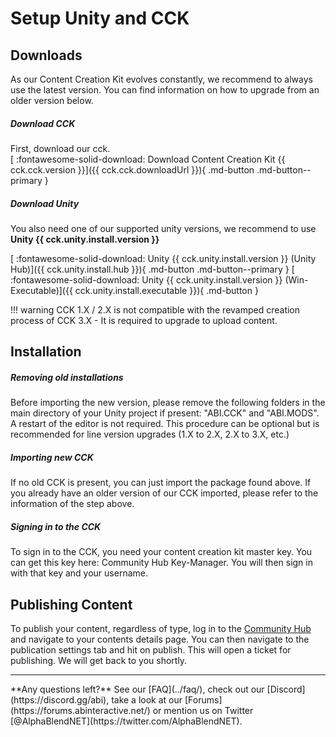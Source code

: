 # Setup Unity and CCK


## Downloads
As our Content Creation Kit evolves constantly, we recommend to always use the latest version. You can find information
on how to upgrade from an older version below.

##### Download CCK
First, download our cck.  
[ :fontawesome-solid-download: Download Content Creation Kit {{ cck.cck.version }}]({{ cck.cck.downloadUrl }}){ .md-button .md-button--primary }


##### Download Unity
You also need one of our supported unity versions, we recommend to use **Unity {{ cck.unity.install.version }}**

[ :fontawesome-solid-download: Unity {{ cck.unity.install.version }} (Unity Hub)]({{ cck.unity.install.hub }}){ .md-button .md-button--primary }
[ :fontawesome-solid-download: Unity {{ cck.unity.install.version }} (Win-Executable)]({{ cck.unity.install.executable }}){ .md-button }

!!! warning
    CCK 1.X / 2.X is not compatible with the revamped creation process of CCK 3.X - It is required to upgrade to upload content.

## Installation

##### Removing old installations
Before importing the new version, please remove the following folders in the main directory of your Unity project if
present: "ABI.CCK" and "ABI.MODS". A restart of the editor is not required. This procedure can be optional but is recommended for line version upgrades (1.X to 2.X, 2.X to 3.X, etc.)

##### Importing new CCK
If no old CCK is present, you can just import the package found above. If you already have an older version of our CCK
imported, please refer to the information of the step above.

##### Signing in to the CCK
To sign in to the CCK, you need your content creation kit master key. You can get this key here: Community Hub Key-Manager.
You will then sign in with that key and your username.

## Publishing Content
To publish your content, regardless of type, log in to the [Community Hub](https://hub.abinteractive.net/) and navigate
to your contents details page. You can then navigate to the publication settings tab and hit on publish. This will open
a ticket for publishing. We will get back to you shortly.

<hr>
**Any questions left?**  
See our [FAQ](../faq/), check out our [Discord](https://discord.gg/abi), take a look at our 
[Forums](https://forums.abinteractive.net/) or mention us on Twitter [@AlphaBlendNET](https://twitter.com/AlphaBlendNET).
